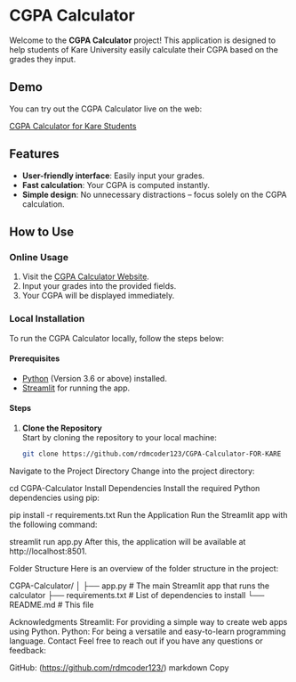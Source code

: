 # CGPA Calculator

Welcome to the **CGPA Calculator** project! This application is designed to help students of Kare University easily calculate their CGPA based on the grades they input.

## Demo

You can try out the CGPA Calculator live on the web:

[CGPA Calculator for Kare Students](https://cgpa-calculator-for-kare-students.streamlit.app/)

## Features

- **User-friendly interface**: Easily input your grades.
- **Fast calculation**: Your CGPA is computed instantly.
- **Simple design**: No unnecessary distractions – focus solely on the CGPA calculation.

## How to Use

### Online Usage

1. Visit the [CGPA Calculator Website](https://cgpa-calculator-for-kare-students.streamlit.app/).
2. Input your grades into the provided fields.
3. Your CGPA will be displayed immediately.

### Local Installation

To run the CGPA Calculator locally, follow the steps below:

#### Prerequisites

- [Python](https://www.python.org/) (Version 3.6 or above) installed.
- [Streamlit](https://streamlit.io/) for running the app.

#### Steps

1. **Clone the Repository**  
   Start by cloning the repository to your local machine:
   ```bash
   git clone https://github.com/rdmcoder123/CGPA-Calculator-FOR-KARE
Navigate to the Project Directory
Change into the project directory:


cd CGPA-Calculator
Install Dependencies
Install the required Python dependencies using pip:



pip install -r requirements.txt
Run the Application
Run the Streamlit app with the following command:



streamlit run app.py
After this, the application will be available at http://localhost:8501.

Folder Structure
Here is an overview of the folder structure in the project:



CGPA-Calculator/
│
├── app.py              # The main Streamlit app that runs the calculator
├── requirements.txt    # List of dependencies to install
└── README.md           # This file


Acknowledgments
Streamlit: For providing a simple way to create web apps using Python.
Python: For being a versatile and easy-to-learn programming language.
Contact
Feel free to reach out if you have any questions or feedback:

GitHub: (https://github.com/rdmcoder123/)
markdown
Copy
